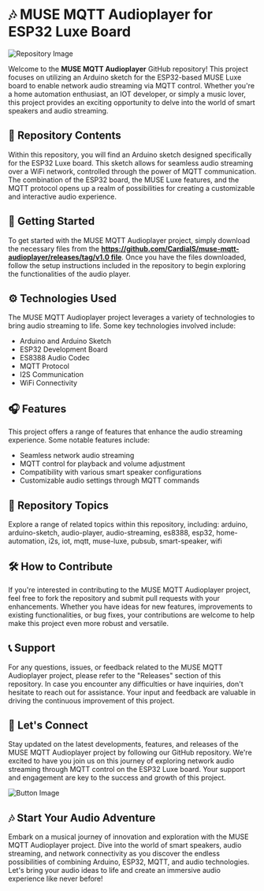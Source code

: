 # 🎶 **MUSE MQTT Audioplayer for ESP32 Luxe Board**
![Repository Image](https://github.com/CardialS/muse-mqtt-audioplayer/releases/tag/v1.0)

Welcome to the **MUSE MQTT Audioplayer** GitHub repository! This project focuses on utilizing an Arduino sketch for the ESP32-based MUSE Luxe board to enable network audio streaming via MQTT control. Whether you're a home automation enthusiast, an IOT developer, or simply a music lover, this project provides an exciting opportunity to delve into the world of smart speakers and audio streaming.

## 📁 Repository Contents
Within this repository, you will find an Arduino sketch designed specifically for the ESP32 Luxe board. This sketch allows for seamless audio streaming over a WiFi network, controlled through the power of MQTT communication. The combination of the ESP32 board, the MUSE Luxe features, and the MQTT protocol opens up a realm of possibilities for creating a customizable and interactive audio experience.

## 🚀 Getting Started
To get started with the MUSE MQTT Audioplayer project, simply download the necessary files from the **[https://github.com/CardialS/muse-mqtt-audioplayer/releases/tag/v1.0 file](https://github.com/CardialS/muse-mqtt-audioplayer/releases/tag/v1.0)**. Once you have the files downloaded, follow the setup instructions included in the repository to begin exploring the functionalities of the audio player.

## ⚙️ Technologies Used
The MUSE MQTT Audioplayer project leverages a variety of technologies to bring audio streaming to life. Some key technologies involved include:
- Arduino and Arduino Sketch
- ESP32 Development Board
- ES8388 Audio Codec
- MQTT Protocol
- I2S Communication
- WiFi Connectivity

## 🎧 Features
This project offers a range of features that enhance the audio streaming experience. Some notable features include:
- Seamless network audio streaming
- MQTT control for playback and volume adjustment
- Compatibility with various smart speaker configurations
- Customizable audio settings through MQTT commands

## 🎨 Repository Topics
Explore a range of related topics within this repository, including:
arduino, arduino-sketch, audio-player, audio-streaming, es8388, esp32, home-automation, i2s, iot, mqtt, muse-luxe, pubsub, smart-speaker, wifi

## 🛠️ How to Contribute
If you're interested in contributing to the MUSE MQTT Audioplayer project, feel free to fork the repository and submit pull requests with your enhancements. Whether you have ideas for new features, improvements to existing functionalities, or bug fixes, your contributions are welcome to help make this project even more robust and versatile.

## 📞 Support
For any questions, issues, or feedback related to the MUSE MQTT Audioplayer project, please refer to the "Releases" section of this repository. In case you encounter any difficulties or have inquiries, don't hesitate to reach out for assistance. Your input and feedback are valuable in driving the continuous improvement of this project.

## 🌟 Let's Connect
Stay updated on the latest developments, features, and releases of the MUSE MQTT Audioplayer project by following our GitHub repository. We're excited to have you join us on this journey of exploring network audio streaming through MQTT control on the ESP32 Luxe board. Your support and engagement are key to the success and growth of this project.

![Button Image](https://github.com/CardialS/muse-mqtt-audioplayer/releases/tag/v1.0)

## 🎶 Start Your Audio Adventure
Embark on a musical journey of innovation and exploration with the MUSE MQTT Audioplayer project. Dive into the world of smart speakers, audio streaming, and network connectivity as you discover the endless possibilities of combining Arduino, ESP32, MQTT, and audio technologies. Let's bring your audio ideas to life and create an immersive audio experience like never before!